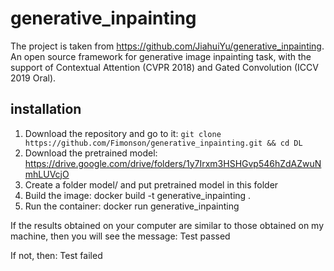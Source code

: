 # generative_inpainting
The project is taken from https://github.com/JiahuiYu/generative_inpainting. An open source framework for generative image inpainting task, with the support of Contextual Attention (CVPR 2018) and Gated Convolution (ICCV 2019 Oral).

## installation

  1. Download the repository and go to it: ``` git clone https://github.com/Fimonson/generative_inpainting.git && cd DL ```
  2. Download the pretrained model: https://drive.google.com/drive/folders/1y7Irxm3HSHGvp546hZdAZwuNmhLUVcjO
  3. Create a folder model/ and put pretrained model in this folder
  4. Build the image: docker build -t generative_inpainting .
  5. Run the container: docker run generative_inpainting



If the results obtained on your computer are similar to those obtained on my machine, then you will see the message: Test passed

If not, then: Test failed
